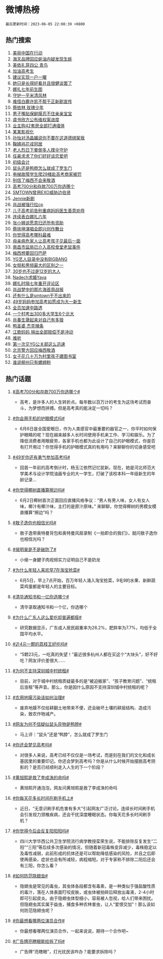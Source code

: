 # 微博热榜

`最后更新时间：2023-06-05 22:08:39 +0800`

## 热门搜索

1. [美丽中国在行动](https://m.weibo.cn/search?containerid=100103type%3D1%26t%3D10%26q%3D%23%E7%BE%8E%E4%B8%BD%E4%B8%AD%E5%9B%BD%E5%9C%A8%E8%A1%8C%E5%8A%A8%23&stream_entry_id=51&isnewpage=1&extparam=seat%3D1%26cate%3D10103%26pos%3D0%26stream_entry_id%3D51%26c_type%3D51%26dgr%3D0%26filter_type%3Drealtimehot%26display_time%3D1685974117%26pre_seqid%3D1685974117591032668124&luicode=10000011&lfid=106003type%253D25%2526t%253D3%2526disable_hot%253D1%2526filter_type%253Drealtimehot)
1. [海天品牌回应蚝油内疑发现生蚝](https://m.weibo.cn/search?containerid=100103type%3D1%26t%3D10%26q%3D%23%E6%B5%B7%E5%A4%A9%E5%93%81%E7%89%8C%E5%9B%9E%E5%BA%94%E8%9A%9D%E6%B2%B9%E5%86%85%E7%96%91%E5%8F%91%E7%8E%B0%E7%94%9F%E8%9A%9D%23&stream_entry_id=31&isnewpage=1&extparam=seat%3D1%26lcate%3D5001%26dgr%3D0%26c_type%3D31%26flag%3D2%26cate%3D5001%26stream_entry_id%3D31%26pos%3D0%26q%3D%2523%25E6%25B5%25B7%25E5%25A4%25A9%25E5%2593%2581%25E7%2589%258C%25E5%259B%259E%25E5%25BA%2594%25E8%259A%259D%25E6%25B2%25B9%25E5%2586%2585%25E7%2596%2591%25E5%258F%2591%25E7%258E%25B0%25E7%2594%259F%25E8%259A%259D%2523%26realpos%3D1%26band_rank%3D1%26filter_type%3Drealtimehot%26display_time%3D1685974117%26pre_seqid%3D1685974117591032668124&luicode=10000011&lfid=106003type%253D25%2526t%253D3%2526disable_hot%253D1%2526filter_type%253Drealtimehot)
1. [美依礼芽四公 青鸟](https://m.weibo.cn/search?containerid=100103type%3D1%26t%3D10%26q%3D%E7%BE%8E%E4%BE%9D%E7%A4%BC%E8%8A%BD%E5%9B%9B%E5%85%AC+%E9%9D%92%E9%B8%9F&stream_entry_id=31&isnewpage=1&extparam=seat%3D1%26lcate%3D5001%26dgr%3D0%26c_type%3D31%26flag%3D1%26cate%3D5001%26stream_entry_id%3D31%26pos%3D1%26q%3D%25E7%25BE%258E%25E4%25BE%259D%25E7%25A4%25BC%25E8%258A%25BD%25E5%259B%259B%25E5%2585%25AC%2520%25E9%259D%2592%25E9%25B8%259F%26realpos%3D2%26band_rank%3D2%26filter_type%3Drealtimehot%26display_time%3D1685974117%26pre_seqid%3D1685974117591032668124&luicode=10000011&lfid=106003type%253D25%2526t%253D3%2526disable_hot%253D1%2526filter_type%253Drealtimehot)
1. [加油高考生](https://m.weibo.cn/search?containerid=100103type%3D1%26t%3D10%26q%3D%23%E5%8A%A0%E6%B2%B9%E9%AB%98%E8%80%83%E7%94%9F%23&stream_entry_id=31&isnewpage=1&extparam=seat%3D1%26lcate%3D5001%26dgr%3D0%26c_type%3D31%26flag%3D1%26cate%3D5001%26stream_entry_id%3D31%26pos%3D2%26q%3D%2523%25E5%258A%25A0%25E6%25B2%25B9%25E9%25AB%2598%25E8%2580%2583%25E7%2594%259F%2523%26realpos%3D3%26band_rank%3D3%26filter_type%3Drealtimehot%26display_time%3D1685974117%26pre_seqid%3D1685974117591032668124&luicode=10000011&lfid=106003type%253D25%2526t%253D3%2526disable_hot%253D1%2526filter_type%253Drealtimehot)
1. [建议实现一户一曜](https://m.weibo.cn/search?containerid=100103type%3D1%26t%3D10%26q%3D%23%E5%BB%BA%E8%AE%AE%E5%AE%9E%E7%8E%B0%E4%B8%80%E6%88%B7%E4%B8%80%E6%9B%9C%23&stream_entry_id=31&isnewpage=1&extparam=seat%3D1%26lcate%3D5001%26dgr%3D0%26c_type%3D31%26flag%3D2%26cate%3D5001%26stream_entry_id%3D31%26pos%3D3%26q%3D%2523%25E5%25BB%25BA%25E8%25AE%25AE%25E5%25AE%259E%25E7%258E%25B0%25E4%25B8%2580%25E6%2588%25B7%25E4%25B8%2580%25E6%259B%259C%2523%26realpos%3D4%26band_rank%3D4%26filter_type%3Drealtimehot%26display_time%3D1685974117%26pre_seqid%3D1685974117591032668124&luicode=10000011&lfid=106003type%253D25%2526t%253D3%2526disable_hot%253D1%2526filter_type%253Drealtimehot)
1. [她只是长得好看并且很健谈罢了](https://m.weibo.cn/search?containerid=100103type%3D1%26t%3D10%26q%3D%E5%A5%B9%E5%8F%AA%E6%98%AF%E9%95%BF%E5%BE%97%E5%A5%BD%E7%9C%8B%E5%B9%B6%E4%B8%94%E5%BE%88%E5%81%A5%E8%B0%88%E7%BD%A2%E4%BA%86&stream_entry_id=31&isnewpage=1&extparam=seat%3D1%26lcate%3D5001%26dgr%3D0%26c_type%3D31%26flag%3D1%26cate%3D5001%26stream_entry_id%3D31%26pos%3D4%26q%3D%25E5%25A5%25B9%25E5%258F%25AA%25E6%2598%25AF%25E9%2595%25BF%25E5%25BE%2597%25E5%25A5%25BD%25E7%259C%258B%25E5%25B9%25B6%25E4%25B8%2594%25E5%25BE%2588%25E5%2581%25A5%25E8%25B0%2588%25E7%25BD%25A2%25E4%25BA%2586%26realpos%3D5%26band_rank%3D5%26filter_type%3Drealtimehot%26display_time%3D1685974117%26pre_seqid%3D1685974117591032668124&luicode=10000011&lfid=106003type%253D25%2526t%253D3%2526disable_hot%253D1%2526filter_type%253Drealtimehot)
1. [娜扎七年前生图](https://m.weibo.cn/search?containerid=100103type%3D1%26t%3D10%26q%3D%23%E5%A8%9C%E6%89%8E%E4%B8%83%E5%B9%B4%E5%89%8D%E7%94%9F%E5%9B%BE%23&stream_entry_id=31&isnewpage=1&extparam=seat%3D1%26lcate%3D5001%26dgr%3D0%26c_type%3D31%26flag%3D2%26cate%3D5001%26stream_entry_id%3D31%26pos%3D5%26q%3D%2523%25E5%25A8%259C%25E6%2589%258E%25E4%25B8%2583%25E5%25B9%25B4%25E5%2589%258D%25E7%2594%259F%25E5%259B%25BE%2523%26realpos%3D6%26band_rank%3D6%26filter_type%3Drealtimehot%26display_time%3D1685974117%26pre_seqid%3D1685974117591032668124&luicode=10000011&lfid=106003type%253D25%2526t%253D3%2526disable_hot%253D1%2526filter_type%253Drealtimehot)
1. [守护一平米清风林](https://m.weibo.cn/search?containerid=100103type%3D1%26t%3D10%26q%3D%23%E5%AE%88%E6%8A%A4%E4%B8%80%E5%B9%B3%E7%B1%B3%E6%B8%85%E9%A3%8E%E6%9E%97%23&stream_entry_id=31&isnewpage=1&extparam=seat%3D1%26lcate%3D5001%26c_type%3D31%26topic_ad%3D1%26dgr%3D0%26cate%3D5001%26is_ad_pos%3D1%26pos%3D6%26stream_entry_id%3D31%26q%3D%2523%25E5%25AE%2588%25E6%258A%25A4%25E4%25B8%2580%25E5%25B9%25B3%25E7%25B1%25B3%25E6%25B8%2585%25E9%25A3%258E%25E6%259E%2597%2523%26band_rank%3D7%26adid%3D191343%26filter_type%3Drealtimehot%26display_time%3D1685974117%26pre_seqid%3D1685974117591032668124&luicode=10000011&lfid=106003type%253D25%2526t%253D3%2526disable_hot%253D1%2526filter_type%253Drealtimehot)
1. [难怪白鹿许凯不帮于正新剧宣传](https://m.weibo.cn/search?containerid=100103type%3D1%26t%3D10%26q%3D%23%E9%9A%BE%E6%80%AA%E7%99%BD%E9%B9%BF%E8%AE%B8%E5%87%AF%E4%B8%8D%E5%B8%AE%E4%BA%8E%E6%AD%A3%E6%96%B0%E5%89%A7%E5%AE%A3%E4%BC%A0%23&stream_entry_id=31&isnewpage=1&extparam=seat%3D1%26lcate%3D5001%26dgr%3D0%26c_type%3D31%26flag%3D2%26cate%3D5001%26stream_entry_id%3D31%26pos%3D7%26q%3D%2523%25E9%259A%25BE%25E6%2580%25AA%25E7%2599%25BD%25E9%25B9%25BF%25E8%25AE%25B8%25E5%2587%25AF%25E4%25B8%258D%25E5%25B8%25AE%25E4%25BA%258E%25E6%25AD%25A3%25E6%2596%25B0%25E5%2589%25A7%25E5%25AE%25A3%25E4%25BC%25A0%2523%26realpos%3D7%26band_rank%3D7%26filter_type%3Drealtimehot%26display_time%3D1685974117%26pre_seqid%3D1685974117591032668124&luicode=10000011&lfid=106003type%253D25%2526t%253D3%2526disable_hot%253D1%2526filter_type%253Drealtimehot)
1. [蔡依林 玫瑰少年](https://m.weibo.cn/search?containerid=100103type%3D1%26t%3D10%26q%3D%E8%94%A1%E4%BE%9D%E6%9E%97+%E7%8E%AB%E7%91%B0%E5%B0%91%E5%B9%B4&stream_entry_id=31&isnewpage=1&extparam=seat%3D1%26lcate%3D5001%26dgr%3D0%26c_type%3D31%26flag%3D1%26cate%3D5001%26stream_entry_id%3D31%26pos%3D8%26q%3D%25E8%2594%25A1%25E4%25BE%259D%25E6%259E%2597%2520%25E7%258E%25AB%25E7%2591%25B0%25E5%25B0%2591%25E5%25B9%25B4%26realpos%3D8%26band_rank%3D8%26filter_type%3Drealtimehot%26display_time%3D1685974117%26pre_seqid%3D1685974117591032668124&luicode=10000011&lfid=106003type%253D25%2526t%253D3%2526disable_hot%253D1%2526filter_type%253Drealtimehot)
1. [男子嘴贴保鲜膜忍不住亲亲宝宝](https://m.weibo.cn/search?containerid=100103type%3D1%26t%3D10%26q%3D%23%E7%94%B7%E5%AD%90%E5%98%B4%E8%B4%B4%E4%BF%9D%E9%B2%9C%E8%86%9C%E5%BF%8D%E4%B8%8D%E4%BD%8F%E4%BA%B2%E4%BA%B2%E5%AE%9D%E5%AE%9D%23&stream_entry_id=31&isnewpage=1&extparam=seat%3D1%26lcate%3D5001%26dgr%3D0%26c_type%3D31%26flag%3D0%26cate%3D5001%26stream_entry_id%3D31%26pos%3D9%26q%3D%2523%25E7%2594%25B7%25E5%25AD%2590%25E5%2598%25B4%25E8%25B4%25B4%25E4%25BF%259D%25E9%25B2%259C%25E8%2586%259C%25E5%25BF%258D%25E4%25B8%258D%25E4%25BD%258F%25E4%25BA%25B2%25E4%25BA%25B2%25E5%25AE%259D%25E5%25AE%259D%2523%26realpos%3D9%26band_rank%3D9%26filter_type%3Drealtimehot%26display_time%3D1685974117%26pre_seqid%3D1685974117591032668124&luicode=10000011&lfid=106003type%253D25%2526t%253D3%2526disable_hot%253D1%2526filter_type%253Drealtimehot)
1. [虞书欣方公布维权案进度](https://m.weibo.cn/search?containerid=100103type%3D1%26t%3D10%26q%3D%23%E8%99%9E%E4%B9%A6%E6%AC%A3%E6%96%B9%E5%85%AC%E5%B8%83%E7%BB%B4%E6%9D%83%E6%A1%88%E8%BF%9B%E5%BA%A6%23&stream_entry_id=31&isnewpage=1&extparam=seat%3D1%26lcate%3D5001%26dgr%3D0%26c_type%3D31%26flag%3D1%26cate%3D5001%26stream_entry_id%3D31%26pos%3D10%26q%3D%2523%25E8%2599%259E%25E4%25B9%25A6%25E6%25AC%25A3%25E6%2596%25B9%25E5%2585%25AC%25E5%25B8%2583%25E7%25BB%25B4%25E6%259D%2583%25E6%25A1%2588%25E8%25BF%259B%25E5%25BA%25A6%2523%26realpos%3D10%26band_rank%3D10%26filter_type%3Drealtimehot%26display_time%3D1685974117%26pre_seqid%3D1685974117591032668124&luicode=10000011&lfid=106003type%253D25%2526t%253D3%2526disable_hot%253D1%2526filter_type%253Drealtimehot)
1. [业主购42套房全部打通墙体](https://m.weibo.cn/search?containerid=100103type%3D1%26t%3D10%26q%3D%23%E4%B8%9A%E4%B8%BB%E8%B4%AD42%E5%A5%97%E6%88%BF%E5%85%A8%E9%83%A8%E6%89%93%E9%80%9A%E5%A2%99%E4%BD%93%23&stream_entry_id=31&isnewpage=1&extparam=seat%3D1%26lcate%3D5001%26dgr%3D0%26c_type%3D31%26flag%3D1%26cate%3D5001%26stream_entry_id%3D31%26pos%3D11%26q%3D%2523%25E4%25B8%259A%25E4%25B8%25BB%25E8%25B4%25AD42%25E5%25A5%2597%25E6%2588%25BF%25E5%2585%25A8%25E9%2583%25A8%25E6%2589%2593%25E9%2580%259A%25E5%25A2%2599%25E4%25BD%2593%2523%26realpos%3D11%26band_rank%3D11%26filter_type%3Drealtimehot%26display_time%3D1685974117%26pre_seqid%3D1685974117591032668124&luicode=10000011&lfid=106003type%253D25%2526t%253D3%2526disable_hot%253D1%2526filter_type%253Drealtimehot)
1. [某某影视化](https://m.weibo.cn/search?containerid=100103type%3D1%26t%3D10%26q%3D%E6%9F%90%E6%9F%90%E5%BD%B1%E8%A7%86%E5%8C%96&stream_entry_id=31&isnewpage=1&extparam=seat%3D1%26lcate%3D5001%26dgr%3D0%26c_type%3D31%26flag%3D2%26cate%3D5001%26stream_entry_id%3D31%26pos%3D12%26q%3D%25E6%259F%2590%25E6%259F%2590%25E5%25BD%25B1%25E8%25A7%2586%25E5%258C%2596%26realpos%3D12%26band_rank%3D12%26filter_type%3Drealtimehot%26display_time%3D1685974117%26pre_seqid%3D1685974117591032668124&luicode=10000011&lfid=106003type%253D25%2526t%253D3%2526disable_hot%253D1%2526filter_type%253Drealtimehot)
1. [孙怡对汤晶媚说你不要在这道德绑架我](https://m.weibo.cn/search?containerid=100103type%3D1%26t%3D10%26q%3D%23%E5%AD%99%E6%80%A1%E5%AF%B9%E6%B1%A4%E6%99%B6%E5%AA%9A%E8%AF%B4%E4%BD%A0%E4%B8%8D%E8%A6%81%E5%9C%A8%E8%BF%99%E9%81%93%E5%BE%B7%E7%BB%91%E6%9E%B6%E6%88%91%23&stream_entry_id=31&isnewpage=1&extparam=seat%3D1%26lcate%3D5001%26dgr%3D0%26c_type%3D31%26flag%3D2%26cate%3D5001%26stream_entry_id%3D31%26pos%3D13%26q%3D%2523%25E5%25AD%2599%25E6%2580%25A1%25E5%25AF%25B9%25E6%25B1%25A4%25E6%2599%25B6%25E5%25AA%259A%25E8%25AF%25B4%25E4%25BD%25A0%25E4%25B8%258D%25E8%25A6%2581%25E5%259C%25A8%25E8%25BF%2599%25E9%2581%2593%25E5%25BE%25B7%25E7%25BB%2591%25E6%259E%25B6%25E6%2588%2591%2523%26realpos%3D13%26band_rank%3D13%26filter_type%3Drealtimehot%26display_time%3D1685974117%26pre_seqid%3D1685974117591032668124&luicode=10000011&lfid=106003type%253D25%2526t%253D3%2526disable_hot%253D1%2526filter_type%253Drealtimehot)
1. [鞠婧祎花戎同居](https://m.weibo.cn/search?containerid=100103type%3D1%26t%3D10%26q%3D%23%E9%9E%A0%E5%A9%A7%E7%A5%8E%E8%8A%B1%E6%88%8E%E5%90%8C%E5%B1%85%23&stream_entry_id=31&isnewpage=1&extparam=seat%3D1%26lcate%3D5001%26dgr%3D0%26c_type%3D31%26flag%3D1%26cate%3D5001%26stream_entry_id%3D31%26pos%3D14%26q%3D%2523%25E9%259E%25A0%25E5%25A9%25A7%25E7%25A5%258E%25E8%258A%25B1%25E6%2588%258E%25E5%2590%258C%25E5%25B1%2585%2523%26realpos%3D14%26band_rank%3D14%26filter_type%3Drealtimehot%26display_time%3D1685974117%26pre_seqid%3D1685974117591032668124&luicode=10000011&lfid=106003type%253D25%2526t%253D3%2526disable_hot%253D1%2526filter_type%253Drealtimehot)
1. [老人烈日下晕倒多人撑伞守护](https://m.weibo.cn/search?containerid=100103type%3D1%26t%3D10%26q%3D%23%E8%80%81%E4%BA%BA%E7%83%88%E6%97%A5%E4%B8%8B%E6%99%95%E5%80%92%E5%A4%9A%E4%BA%BA%E6%92%91%E4%BC%9E%E5%AE%88%E6%8A%A4%23&stream_entry_id=31&isnewpage=1&extparam=seat%3D1%26lcate%3D5001%26dgr%3D0%26c_type%3D31%26flag%3D0%26cate%3D5001%26stream_entry_id%3D31%26pos%3D15%26adid%3D191590%26q%3D%2523%25E8%2580%2581%25E4%25BA%25BA%25E7%2583%2588%25E6%2597%25A5%25E4%25B8%258B%25E6%2599%2595%25E5%2580%2592%25E5%25A4%259A%25E4%25BA%25BA%25E6%2592%2591%25E4%25BC%259E%25E5%25AE%2588%25E6%258A%25A4%2523%26realpos%3D15%26band_rank%3D15%26filter_type%3Drealtimehot%26display_time%3D1685974117%26pre_seqid%3D1685974117591032668124&luicode=10000011&lfid=106003type%253D25%2526t%253D3%2526disable_hot%253D1%2526filter_type%253Drealtimehot)
1. [任豪求求了你们好好谈恋爱吧](https://m.weibo.cn/search?containerid=100103type%3D1%26t%3D10%26q%3D%23%E4%BB%BB%E8%B1%AA%E6%B1%82%E6%B1%82%E4%BA%86%E4%BD%A0%E4%BB%AC%E5%A5%BD%E5%A5%BD%E8%B0%88%E6%81%8B%E7%88%B1%E5%90%A7%23&stream_entry_id=31&isnewpage=1&extparam=seat%3D1%26lcate%3D5001%26dgr%3D0%26c_type%3D31%26flag%3D1%26cate%3D5001%26stream_entry_id%3D31%26pos%3D16%26q%3D%2523%25E4%25BB%25BB%25E8%25B1%25AA%25E6%25B1%2582%25E6%25B1%2582%25E4%25BA%2586%25E4%25BD%25A0%25E4%25BB%25AC%25E5%25A5%25BD%25E5%25A5%25BD%25E8%25B0%2588%25E6%2581%258B%25E7%2588%25B1%25E5%2590%25A7%2523%26realpos%3D16%26band_rank%3D16%26filter_type%3Drealtimehot%26display_time%3D1685974117%26pre_seqid%3D1685974117591032668124&luicode=10000011&lfid=106003type%253D25%2526t%253D3%2526disable_hot%253D1%2526filter_type%253Drealtimehot)
1. [初级会计](https://m.weibo.cn/search?containerid=100103type%3D1%26t%3D10%26q%3D%E5%88%9D%E7%BA%A7%E4%BC%9A%E8%AE%A1&stream_entry_id=31&isnewpage=1&extparam=seat%3D1%26lcate%3D5001%26dgr%3D0%26c_type%3D31%26flag%3D0%26cate%3D5001%26stream_entry_id%3D31%26pos%3D17%26q%3D%25E5%2588%259D%25E7%25BA%25A7%25E4%25BC%259A%25E8%25AE%25A1%26realpos%3D17%26band_rank%3D17%26filter_type%3Drealtimehot%26display_time%3D1685974117%26pre_seqid%3D1685974117591032668124&luicode=10000011&lfid=106003type%253D25%2526t%253D3%2526disable_hot%253D1%2526filter_type%253Drealtimehot)
1. [鼠头还是鸭脖怎么就成了罗生门](https://m.weibo.cn/search?containerid=100103type%3D1%26t%3D10%26q%3D%23%E9%BC%A0%E5%A4%B4%E8%BF%98%E6%98%AF%E9%B8%AD%E8%84%96%E6%80%8E%E4%B9%88%E5%B0%B1%E6%88%90%E4%BA%86%E7%BD%97%E7%94%9F%E9%97%A8%23&stream_entry_id=31&isnewpage=1&extparam=seat%3D1%26lcate%3D5001%26dgr%3D0%26c_type%3D31%26flag%3D1%26cate%3D5001%26stream_entry_id%3D31%26pos%3D18%26q%3D%2523%25E9%25BC%25A0%25E5%25A4%25B4%25E8%25BF%2598%25E6%2598%25AF%25E9%25B8%25AD%25E8%2584%2596%25E6%2580%258E%25E4%25B9%2588%25E5%25B0%25B1%25E6%2588%2590%25E4%25BA%2586%25E7%25BD%2597%25E7%2594%259F%25E9%2597%25A8%2523%26realpos%3D18%26band_rank%3D18%26filter_type%3Drealtimehot%26display_time%3D1685974117%26pre_seqid%3D1685974117591032668124&luicode=10000011&lfid=106003type%253D25%2526t%253D3%2526disable_hot%253D1%2526filter_type%253Drealtimehot)
1. [电梯故障学生爬29楼赴高考商家被罚](https://m.weibo.cn/search?containerid=100103type%3D1%26t%3D10%26q%3D%23%E7%94%B5%E6%A2%AF%E6%95%85%E9%9A%9C%E5%AD%A6%E7%94%9F%E7%88%AC29%E6%A5%BC%E8%B5%B4%E9%AB%98%E8%80%83%E5%95%86%E5%AE%B6%E8%A2%AB%E7%BD%9A%23&stream_entry_id=31&isnewpage=1&extparam=seat%3D1%26lcate%3D5001%26dgr%3D0%26c_type%3D31%26flag%3D1%26cate%3D5001%26stream_entry_id%3D31%26pos%3D19%26q%3D%2523%25E7%2594%25B5%25E6%25A2%25AF%25E6%2595%2585%25E9%259A%259C%25E5%25AD%25A6%25E7%2594%259F%25E7%2588%25AC29%25E6%25A5%25BC%25E8%25B5%25B4%25E9%25AB%2598%25E8%2580%2583%25E5%2595%2586%25E5%25AE%25B6%25E8%25A2%25AB%25E7%25BD%259A%2523%26realpos%3D19%26band_rank%3D19%26filter_type%3Drealtimehot%26display_time%3D1685974117%26pre_seqid%3D1685974117591032668124&luicode=10000011&lfid=106003type%253D25%2526t%253D3%2526disable_hot%253D1%2526filter_type%253Drealtimehot)
1. [别信了梅西不会来敬酒](https://m.weibo.cn/search?containerid=100103type%3D1%26t%3D10%26q%3D%23%E5%88%AB%E4%BF%A1%E4%BA%86%E6%A2%85%E8%A5%BF%E4%B8%8D%E4%BC%9A%E6%9D%A5%E6%95%AC%E9%85%92%23&stream_entry_id=31&isnewpage=1&extparam=seat%3D1%26lcate%3D5001%26dgr%3D0%26c_type%3D31%26flag%3D0%26cate%3D5001%26stream_entry_id%3D31%26pos%3D20%26q%3D%2523%25E5%2588%25AB%25E4%25BF%25A1%25E4%25BA%2586%25E6%25A2%2585%25E8%25A5%25BF%25E4%25B8%258D%25E4%25BC%259A%25E6%259D%25A5%25E6%2595%25AC%25E9%2585%2592%2523%26realpos%3D20%26band_rank%3D20%26filter_type%3Drealtimehot%26display_time%3D1685974117%26pre_seqid%3D1685974117591032668124&luicode=10000011&lfid=106003type%253D25%2526t%253D3%2526disable_hot%253D1%2526filter_type%253Drealtimehot)
1. [高考700分和存款700万你选哪个](https://m.weibo.cn/search?containerid=100103type%3D1%26t%3D10%26q%3D%23%E9%AB%98%E8%80%83700%E5%88%86%E5%92%8C%E5%AD%98%E6%AC%BE700%E4%B8%87%E4%BD%A0%E9%80%89%E5%93%AA%E4%B8%AA%23&stream_entry_id=31&isnewpage=1&extparam=seat%3D1%26lcate%3D5001%26dgr%3D0%26c_type%3D31%26flag%3D1%26cate%3D5001%26stream_entry_id%3D31%26pos%3D21%26q%3D%2523%25E9%25AB%2598%25E8%2580%2583700%25E5%2588%2586%25E5%2592%258C%25E5%25AD%2598%25E6%25AC%25BE700%25E4%25B8%2587%25E4%25BD%25A0%25E9%2580%2589%25E5%2593%25AA%25E4%25B8%25AA%2523%26realpos%3D21%26band_rank%3D21%26filter_type%3Drealtimehot%26display_time%3D1685974117%26pre_seqid%3D1685974117591032668124&luicode=10000011&lfid=106003type%253D25%2526t%253D3%2526disable_hot%253D1%2526filter_type%253Drealtimehot)
1. [SMTOWN曾用EXO威胁边伯贤](https://m.weibo.cn/search?containerid=100103type%3D1%26t%3D10%26q%3D%23SMTOWN%E6%9B%BE%E7%94%A8EXO%E5%A8%81%E8%83%81%E8%BE%B9%E4%BC%AF%E8%B4%A4%23&stream_entry_id=31&isnewpage=1&extparam=seat%3D1%26lcate%3D5001%26dgr%3D0%26c_type%3D31%26flag%3D0%26cate%3D5001%26stream_entry_id%3D31%26pos%3D22%26q%3D%2523SMTOWN%25E6%259B%25BE%25E7%2594%25A8EXO%25E5%25A8%2581%25E8%2583%2581%25E8%25BE%25B9%25E4%25BC%25AF%25E8%25B4%25A4%2523%26realpos%3D22%26band_rank%3D22%26filter_type%3Drealtimehot%26display_time%3D1685974117%26pre_seqid%3D1685974117591032668124&luicode=10000011&lfid=106003type%253D25%2526t%253D3%2526disable_hot%253D1%2526filter_type%253Drealtimehot)
1. [Jennie新剧](https://m.weibo.cn/search?containerid=100103type%3D1%26t%3D10%26q%3DJennie%E6%96%B0%E5%89%A7&stream_entry_id=31&isnewpage=1&extparam=seat%3D1%26lcate%3D5001%26dgr%3D0%26c_type%3D31%26flag%3D1%26cate%3D5001%26stream_entry_id%3D31%26pos%3D23%26q%3DJennie%25E6%2596%25B0%25E5%2589%25A7%26realpos%3D23%26band_rank%3D23%26filter_type%3Drealtimehot%26display_time%3D1685974117%26pre_seqid%3D1685974117591032668124&luicode=10000011&lfid=106003type%253D25%2526t%253D3%2526disable_hot%253D1%2526filter_type%253Drealtimehot)
1. [肖战被强行拉cp](https://m.weibo.cn/search?containerid=100103type%3D1%26t%3D10%26q%3D%23%E8%82%96%E6%88%98%E8%A2%AB%E5%BC%BA%E8%A1%8C%E6%8B%89cp%23&stream_entry_id=31&isnewpage=1&extparam=seat%3D1%26lcate%3D5001%26dgr%3D0%26c_type%3D31%26flag%3D2%26cate%3D5001%26stream_entry_id%3D31%26pos%3D24%26q%3D%2523%25E8%2582%2596%25E6%2588%2598%25E8%25A2%25AB%25E5%25BC%25BA%25E8%25A1%258C%25E6%258B%2589cp%2523%26realpos%3D24%26band_rank%3D24%26filter_type%3Drealtimehot%26display_time%3D1685974117%26pre_seqid%3D1685974117591032668124&luicode=10000011&lfid=106003type%253D25%2526t%253D3%2526disable_hot%253D1%2526filter_type%253Drealtimehot)
1. [儿子高考前告别重病妈妈医生善意劝导](https://m.weibo.cn/search?containerid=100103type%3D1%26t%3D10%26q%3D%23%E5%84%BF%E5%AD%90%E9%AB%98%E8%80%83%E5%89%8D%E5%91%8A%E5%88%AB%E9%87%8D%E7%97%85%E5%A6%88%E5%A6%88%E5%8C%BB%E7%94%9F%E5%96%84%E6%84%8F%E5%8A%9D%E5%AF%BC%23&stream_entry_id=31&isnewpage=1&extparam=seat%3D1%26lcate%3D5001%26dgr%3D0%26c_type%3D31%26flag%3D0%26cate%3D5001%26stream_entry_id%3D31%26pos%3D25%26q%3D%2523%25E5%2584%25BF%25E5%25AD%2590%25E9%25AB%2598%25E8%2580%2583%25E5%2589%258D%25E5%2591%258A%25E5%2588%25AB%25E9%2587%258D%25E7%2597%2585%25E5%25A6%2588%25E5%25A6%2588%25E5%258C%25BB%25E7%2594%259F%25E5%2596%2584%25E6%2584%258F%25E5%258A%259D%25E5%25AF%25BC%2523%26realpos%3D25%26band_rank%3D25%26filter_type%3Drealtimehot%26display_time%3D1685974117%26pre_seqid%3D1685974117591032668124&luicode=10000011&lfid=106003type%253D25%2526t%253D3%2526disable_hot%253D1%2526filter_type%253Drealtimehot)
1. [连续表白娜扎六年](https://m.weibo.cn/search?containerid=100103type%3D1%26t%3D10%26q%3D%23%E8%BF%9E%E7%BB%AD%E8%A1%A8%E7%99%BD%E5%A8%9C%E6%89%8E%E5%85%AD%E5%B9%B4%23&stream_entry_id=31&isnewpage=1&extparam=seat%3D1%26lcate%3D5001%26dgr%3D0%26c_type%3D31%26flag%3D1%26cate%3D5001%26stream_entry_id%3D31%26pos%3D26%26q%3D%2523%25E8%25BF%259E%25E7%25BB%25AD%25E8%25A1%25A8%25E7%2599%25BD%25E5%25A8%259C%25E6%2589%258E%25E5%2585%25AD%25E5%25B9%25B4%2523%26realpos%3D26%26band_rank%3D26%26filter_type%3Drealtimehot%26display_time%3D1685974117%26pre_seqid%3D1685974117591032668124&luicode=10000011&lfid=106003type%253D25%2526t%253D3%2526disable_hot%253D1%2526filter_type%253Drealtimehot)
1. [张小狮说愿意归还所有资助](https://m.weibo.cn/search?containerid=100103type%3D1%26t%3D10%26q%3D%23%E5%BC%A0%E5%B0%8F%E7%8B%AE%E8%AF%B4%E6%84%BF%E6%84%8F%E5%BD%92%E8%BF%98%E6%89%80%E6%9C%89%E8%B5%84%E5%8A%A9%23&stream_entry_id=31&isnewpage=1&extparam=seat%3D1%26lcate%3D5001%26dgr%3D0%26c_type%3D31%26flag%3D0%26cate%3D5001%26stream_entry_id%3D31%26pos%3D27%26q%3D%2523%25E5%25BC%25A0%25E5%25B0%258F%25E7%258B%25AE%25E8%25AF%25B4%25E6%2584%25BF%25E6%2584%258F%25E5%25BD%2592%25E8%25BF%2598%25E6%2589%2580%25E6%259C%2589%25E8%25B5%2584%25E5%258A%25A9%2523%26realpos%3D27%26band_rank%3D27%26filter_type%3Drealtimehot%26display_time%3D1685974117%26pre_seqid%3D1685974117591032668124&luicode=10000011&lfid=106003type%253D25%2526t%253D3%2526disable_hot%253D1%2526filter_type%253Drealtimehot)
1. [蔡徐坤演唱会即兴创作舞台](https://m.weibo.cn/search?containerid=100103type%3D1%26t%3D10%26q%3D%23%E8%94%A1%E5%BE%90%E5%9D%A4%E6%BC%94%E5%94%B1%E4%BC%9A%E5%8D%B3%E5%85%B4%E5%88%9B%E4%BD%9C%E8%88%9E%E5%8F%B0%23&stream_entry_id=31&isnewpage=1&extparam=seat%3D1%26lcate%3D5001%26dgr%3D0%26c_type%3D31%26flag%3D1%26cate%3D5001%26stream_entry_id%3D31%26pos%3D28%26q%3D%2523%25E8%2594%25A1%25E5%25BE%2590%25E5%259D%25A4%25E6%25BC%2594%25E5%2594%25B1%25E4%25BC%259A%25E5%258D%25B3%25E5%2585%25B4%25E5%2588%259B%25E4%25BD%259C%25E8%2588%259E%25E5%258F%25B0%2523%26realpos%3D28%26band_rank%3D28%26filter_type%3Drealtimehot%26display_time%3D1685974117%26pre_seqid%3D1685974117591032668124&luicode=10000011&lfid=106003type%253D25%2526t%253D3%2526disable_hot%253D1%2526filter_type%253Drealtimehot)
1. [你觉得高考哪科最难](https://m.weibo.cn/search?containerid=100103type%3D1%26t%3D10%26q%3D%23%E4%BD%A0%E8%A7%89%E5%BE%97%E9%AB%98%E8%80%83%E5%93%AA%E7%A7%91%E6%9C%80%E9%9A%BE%23&stream_entry_id=31&isnewpage=1&extparam=seat%3D1%26lcate%3D5001%26dgr%3D0%26c_type%3D31%26flag%3D0%26cate%3D5001%26stream_entry_id%3D31%26pos%3D29%26q%3D%2523%25E4%25BD%25A0%25E8%25A7%2589%25E5%25BE%2597%25E9%25AB%2598%25E8%2580%2583%25E5%2593%25AA%25E7%25A7%2591%25E6%259C%2580%25E9%259A%25BE%2523%26realpos%3D29%26band_rank%3D29%26filter_type%3Drealtimehot%26display_time%3D1685974117%26pre_seqid%3D1685974117591032668124&luicode=10000011&lfid=106003type%253D25%2526t%253D3%2526disable_hot%253D1%2526filter_type%253Drealtimehot)
1. [母亲病危家人让高考孩子见最后一面](https://m.weibo.cn/search?containerid=100103type%3D1%26t%3D10%26q%3D%23%E6%AF%8D%E4%BA%B2%E7%97%85%E5%8D%B1%E5%AE%B6%E4%BA%BA%E8%AE%A9%E9%AB%98%E8%80%83%E5%AD%A9%E5%AD%90%E8%A7%81%E6%9C%80%E5%90%8E%E4%B8%80%E9%9D%A2%23&stream_entry_id=31&isnewpage=1&extparam=seat%3D1%26lcate%3D5001%26dgr%3D0%26c_type%3D31%26flag%3D1%26cate%3D5001%26stream_entry_id%3D31%26pos%3D30%26q%3D%2523%25E6%25AF%258D%25E4%25BA%25B2%25E7%2597%2585%25E5%258D%25B1%25E5%25AE%25B6%25E4%25BA%25BA%25E8%25AE%25A9%25E9%25AB%2598%25E8%2580%2583%25E5%25AD%25A9%25E5%25AD%2590%25E8%25A7%2581%25E6%259C%2580%25E5%2590%258E%25E4%25B8%2580%25E9%259D%25A2%2523%26realpos%3D30%26band_rank%3D30%26filter_type%3Drealtimehot%26display_time%3D1685974117%26pre_seqid%3D1685974117591032668124&luicode=10000011&lfid=106003type%253D25%2526t%253D3%2526disable_hot%253D1%2526filter_type%253Drealtimehot)
1. [南昌市监局已介入高校食堂老鼠事件](https://m.weibo.cn/search?containerid=100103type%3D1%26t%3D10%26q%3D%23%E5%8D%97%E6%98%8C%E5%B8%82%E7%9B%91%E5%B1%80%E5%B7%B2%E4%BB%8B%E5%85%A5%E9%AB%98%E6%A0%A1%E9%A3%9F%E5%A0%82%E8%80%81%E9%BC%A0%E4%BA%8B%E4%BB%B6%23&stream_entry_id=31&isnewpage=1&extparam=seat%3D1%26lcate%3D5001%26dgr%3D0%26c_type%3D31%26flag%3D0%26cate%3D5001%26stream_entry_id%3D31%26pos%3D31%26q%3D%2523%25E5%258D%2597%25E6%2598%258C%25E5%25B8%2582%25E7%259B%2591%25E5%25B1%2580%25E5%25B7%25B2%25E4%25BB%258B%25E5%2585%25A5%25E9%25AB%2598%25E6%25A0%25A1%25E9%25A3%259F%25E5%25A0%2582%25E8%2580%2581%25E9%25BC%25A0%25E4%25BA%258B%25E4%25BB%25B6%2523%26realpos%3D31%26band_rank%3D31%26filter_type%3Drealtimehot%26display_time%3D1685974117%26pre_seqid%3D1685974117591032668124&luicode=10000011&lfid=106003type%253D25%2526t%253D3%2526disable_hot%253D1%2526filter_type%253Drealtimehot)
1. [梅西想要回归巴萨](https://m.weibo.cn/search?containerid=100103type%3D1%26t%3D10%26q%3D%23%E6%A2%85%E8%A5%BF%E6%83%B3%E8%A6%81%E5%9B%9E%E5%BD%92%E5%B7%B4%E8%90%A8%23&stream_entry_id=31&isnewpage=1&extparam=seat%3D1%26lcate%3D5001%26dgr%3D0%26c_type%3D31%26flag%3D1%26cate%3D5001%26stream_entry_id%3D31%26pos%3D32%26q%3D%2523%25E6%25A2%2585%25E8%25A5%25BF%25E6%2583%25B3%25E8%25A6%2581%25E5%259B%259E%25E5%25BD%2592%25E5%25B7%25B4%25E8%2590%25A8%2523%26realpos%3D32%26band_rank%3D32%26filter_type%3Drealtimehot%26display_time%3D1685974117%26pre_seqid%3D1685974117591032668124&luicode=10000011&lfid=106003type%253D25%2526t%253D3%2526disable_hot%253D1%2526filter_type%253Drealtimehot)
1. [YG艺人目录中没有BIGBANG](https://m.weibo.cn/search?containerid=100103type%3D1%26t%3D10%26q%3D%23YG%E8%89%BA%E4%BA%BA%E7%9B%AE%E5%BD%95%E4%B8%AD%E6%B2%A1%E6%9C%89BIGBANG%23&stream_entry_id=31&isnewpage=1&extparam=seat%3D1%26lcate%3D5001%26dgr%3D0%26c_type%3D31%26flag%3D1%26cate%3D5001%26stream_entry_id%3D31%26pos%3D33%26q%3D%2523YG%25E8%2589%25BA%25E4%25BA%25BA%25E7%259B%25AE%25E5%25BD%2595%25E4%25B8%25AD%25E6%25B2%25A1%25E6%259C%2589BIGBANG%2523%26realpos%3D33%26band_rank%3D33%26filter_type%3Drealtimehot%26display_time%3D1685974117%26pre_seqid%3D1685974117591032668124&luicode=10000011&lfid=106003type%253D25%2526t%253D3%2526disable_hot%253D1%2526filter_type%253Drealtimehot)
1. [女频和男频最大的区别之一](https://m.weibo.cn/search?containerid=100103type%3D1%26t%3D10%26q%3D%E5%A5%B3%E9%A2%91%E5%92%8C%E7%94%B7%E9%A2%91%E6%9C%80%E5%A4%A7%E7%9A%84%E5%8C%BA%E5%88%AB%E4%B9%8B%E4%B8%80&stream_entry_id=31&isnewpage=1&extparam=seat%3D1%26lcate%3D5001%26dgr%3D0%26c_type%3D31%26flag%3D0%26cate%3D5001%26stream_entry_id%3D31%26pos%3D34%26q%3D%25E5%25A5%25B3%25E9%25A2%2591%25E5%2592%258C%25E7%2594%25B7%25E9%25A2%2591%25E6%259C%2580%25E5%25A4%25A7%25E7%259A%2584%25E5%258C%25BA%25E5%2588%25AB%25E4%25B9%258B%25E4%25B8%2580%26realpos%3D34%26band_rank%3D34%26filter_type%3Drealtimehot%26display_time%3D1685974117%26pre_seqid%3D1685974117591032668124&luicode=10000011&lfid=106003type%253D25%2526t%253D3%2526disable_hot%253D1%2526filter_type%253Drealtimehot)
1. [30岁也不过是12岁的大人](https://m.weibo.cn/search?containerid=100103type%3D1%26t%3D10%26q%3D30%E5%B2%81%E4%B9%9F%E4%B8%8D%E8%BF%87%E6%98%AF12%E5%B2%81%E7%9A%84%E5%A4%A7%E4%BA%BA&stream_entry_id=31&isnewpage=1&extparam=seat%3D1%26lcate%3D5001%26dgr%3D0%26c_type%3D31%26flag%3D0%26cate%3D5001%26stream_entry_id%3D31%26pos%3D35%26q%3D30%25E5%25B2%2581%25E4%25B9%259F%25E4%25B8%258D%25E8%25BF%2587%25E6%2598%25AF12%25E5%25B2%2581%25E7%259A%2584%25E5%25A4%25A7%25E4%25BA%25BA%26realpos%3D35%26band_rank%3D35%26filter_type%3Drealtimehot%26display_time%3D1685974117%26pre_seqid%3D1685974117591032668124&luicode=10000011&lfid=106003type%253D25%2526t%253D3%2526disable_hot%253D1%2526filter_type%253Drealtimehot)
1. [Nadech求婚Yaya](https://m.weibo.cn/search?containerid=100103type%3D1%26t%3D10%26q%3D%23Nadech%E6%B1%82%E5%A9%9AYaya%23&stream_entry_id=31&isnewpage=1&extparam=seat%3D1%26lcate%3D5001%26dgr%3D0%26c_type%3D31%26flag%3D0%26cate%3D5001%26stream_entry_id%3D31%26pos%3D36%26q%3D%2523Nadech%25E6%25B1%2582%25E5%25A9%259AYaya%2523%26realpos%3D36%26band_rank%3D36%26filter_type%3Drealtimehot%26display_time%3D1685974117%26pre_seqid%3D1685974117591032668124&luicode=10000011&lfid=106003type%253D25%2526t%253D3%2526disable_hot%253D1%2526filter_type%253Drealtimehot)
1. [娜扎时隔七年重开评论区](https://m.weibo.cn/search?containerid=100103type%3D1%26t%3D10%26q%3D%23%E5%A8%9C%E6%89%8E%E6%97%B6%E9%9A%94%E4%B8%83%E5%B9%B4%E9%87%8D%E5%BC%80%E8%AF%84%E8%AE%BA%E5%8C%BA%23&stream_entry_id=31&isnewpage=1&extparam=seat%3D1%26lcate%3D5001%26dgr%3D0%26c_type%3D31%26flag%3D0%26cate%3D5001%26stream_entry_id%3D31%26pos%3D37%26q%3D%2523%25E5%25A8%259C%25E6%2589%258E%25E6%2597%25B6%25E9%259A%2594%25E4%25B8%2583%25E5%25B9%25B4%25E9%2587%258D%25E5%25BC%2580%25E8%25AF%2584%25E8%25AE%25BA%25E5%258C%25BA%2523%26realpos%3D37%26band_rank%3D37%26filter_type%3Drealtimehot%26display_time%3D1685974117%26pre_seqid%3D1685974117591032668124&luicode=10000011&lfid=106003type%253D25%2526t%253D3%2526disable_hot%253D1%2526filter_type%253Drealtimehot)
1. [肖战梦中的那片海首周战报](https://m.weibo.cn/search?containerid=100103type%3D1%26t%3D10%26q%3D%23%E8%82%96%E6%88%98%E6%A2%A6%E4%B8%AD%E7%9A%84%E9%82%A3%E7%89%87%E6%B5%B7%E9%A6%96%E5%91%A8%E6%88%98%E6%8A%A5%23&stream_entry_id=31&isnewpage=1&extparam=seat%3D1%26lcate%3D5001%26dgr%3D0%26c_type%3D31%26flag%3D0%26cate%3D5001%26stream_entry_id%3D31%26pos%3D38%26q%3D%2523%25E8%2582%2596%25E6%2588%2598%25E6%25A2%25A6%25E4%25B8%25AD%25E7%259A%2584%25E9%2582%25A3%25E7%2589%2587%25E6%25B5%25B7%25E9%25A6%2596%25E5%2591%25A8%25E6%2588%2598%25E6%258A%25A5%2523%26realpos%3D38%26band_rank%3D38%26filter_type%3Drealtimehot%26display_time%3D1685974117%26pre_seqid%3D1685974117591032668124&luicode=10000011&lfid=106003type%253D25%2526t%253D3%2526disable_hot%253D1%2526filter_type%253Drealtimehot)
1. [还有什么是smtown干不出来的](https://m.weibo.cn/search?containerid=100103type%3D1%26t%3D10%26q%3D%23%E8%BF%98%E6%9C%89%E4%BB%80%E4%B9%88%E6%98%AFsmtown%E5%B9%B2%E4%B8%8D%E5%87%BA%E6%9D%A5%E7%9A%84%23&stream_entry_id=31&isnewpage=1&extparam=seat%3D1%26lcate%3D5001%26dgr%3D0%26c_type%3D31%26flag%3D1%26cate%3D5001%26stream_entry_id%3D31%26pos%3D39%26q%3D%2523%25E8%25BF%2598%25E6%259C%2589%25E4%25BB%2580%25E4%25B9%2588%25E6%2598%25AFsmtown%25E5%25B9%25B2%25E4%25B8%258D%25E5%2587%25BA%25E6%259D%25A5%25E7%259A%2584%2523%26realpos%3D39%26band_rank%3D39%26filter_type%3Drealtimehot%26display_time%3D1685974117%26pre_seqid%3D1685974117591032668124&luicode=10000011&lfid=106003type%253D25%2526t%253D3%2526disable_hot%253D1%2526filter_type%253Drealtimehot)
1. [49岁妈妈参加高考如愿成为大一新生](https://m.weibo.cn/search?containerid=100103type%3D1%26t%3D10%26q%3D%2349%E5%B2%81%E5%A6%88%E5%A6%88%E5%8F%82%E5%8A%A0%E9%AB%98%E8%80%83%E5%A6%82%E6%84%BF%E6%88%90%E4%B8%BA%E5%A4%A7%E4%B8%80%E6%96%B0%E7%94%9F%23&stream_entry_id=31&isnewpage=1&extparam=seat%3D1%26lcate%3D5001%26dgr%3D0%26c_type%3D31%26flag%3D0%26cate%3D5001%26stream_entry_id%3D31%26pos%3D40%26q%3D%252349%25E5%25B2%2581%25E5%25A6%2588%25E5%25A6%2588%25E5%258F%2582%25E5%258A%25A0%25E9%25AB%2598%25E8%2580%2583%25E5%25A6%2582%25E6%2584%25BF%25E6%2588%2590%25E4%25B8%25BA%25E5%25A4%25A7%25E4%25B8%2580%25E6%2596%25B0%25E7%2594%259F%2523%26realpos%3D40%26band_rank%3D40%26filter_type%3Drealtimehot%26display_time%3D1685974117%26pre_seqid%3D1685974117591032668124&luicode=10000011&lfid=106003type%253D25%2526t%253D3%2526disable_hot%253D1%2526filter_type%253Drealtimehot)
1. [全员加速中路透](https://m.weibo.cn/search?containerid=100103type%3D1%26t%3D10%26q%3D%E5%85%A8%E5%91%98%E5%8A%A0%E9%80%9F%E4%B8%AD%E8%B7%AF%E9%80%8F&stream_entry_id=31&isnewpage=1&extparam=seat%3D1%26lcate%3D5001%26dgr%3D0%26c_type%3D31%26flag%3D0%26cate%3D5001%26stream_entry_id%3D31%26pos%3D41%26q%3D%25E5%2585%25A8%25E5%2591%2598%25E5%258A%25A0%25E9%2580%259F%25E4%25B8%25AD%25E8%25B7%25AF%25E9%2580%258F%26realpos%3D41%26band_rank%3D41%26filter_type%3Drealtimehot%26display_time%3D1685974117%26pre_seqid%3D1685974117591032668124&luicode=10000011&lfid=106003type%253D25%2526t%253D3%2526disable_hot%253D1%2526filter_type%253Drealtimehot)
1. [一个村考出300多大学生6个北大](https://m.weibo.cn/search?containerid=100103type%3D1%26t%3D10%26q%3D%23%E4%B8%80%E4%B8%AA%E6%9D%91%E8%80%83%E5%87%BA300%E5%A4%9A%E5%A4%A7%E5%AD%A6%E7%94%9F6%E4%B8%AA%E5%8C%97%E5%A4%A7%23&stream_entry_id=31&isnewpage=1&extparam=seat%3D1%26lcate%3D5001%26dgr%3D0%26c_type%3D31%26flag%3D0%26cate%3D5001%26stream_entry_id%3D31%26pos%3D42%26q%3D%2523%25E4%25B8%2580%25E4%25B8%25AA%25E6%259D%2591%25E8%2580%2583%25E5%2587%25BA300%25E5%25A4%259A%25E5%25A4%25A7%25E5%25AD%25A6%25E7%2594%259F6%25E4%25B8%25AA%25E5%258C%2597%25E5%25A4%25A7%2523%26realpos%3D42%26band_rank%3D42%26filter_type%3Drealtimehot%26display_time%3D1685974117%26pre_seqid%3D1685974117591032668124&luicode=10000011&lfid=106003type%253D25%2526t%253D3%2526disable_hot%253D1%2526filter_type%253Drealtimehot)
1. [肖春生犟起来对自己有多狠](https://m.weibo.cn/search?containerid=100103type%3D1%26t%3D10%26q%3D%23%E8%82%96%E6%98%A5%E7%94%9F%E7%8A%9F%E8%B5%B7%E6%9D%A5%E5%AF%B9%E8%87%AA%E5%B7%B1%E6%9C%89%E5%A4%9A%E7%8B%A0%23&stream_entry_id=31&isnewpage=1&extparam=seat%3D1%26lcate%3D5001%26dgr%3D0%26c_type%3D31%26flag%3D1%26cate%3D5001%26stream_entry_id%3D31%26pos%3D43%26q%3D%2523%25E8%2582%2596%25E6%2598%25A5%25E7%2594%259F%25E7%258A%259F%25E8%25B5%25B7%25E6%259D%25A5%25E5%25AF%25B9%25E8%2587%25AA%25E5%25B7%25B1%25E6%259C%2589%25E5%25A4%259A%25E7%258B%25A0%2523%26realpos%3D43%26band_rank%3D43%26filter_type%3Drealtimehot%26display_time%3D1685974117%26pre_seqid%3D1685974117591032668124&luicode=10000011&lfid=106003type%253D25%2526t%253D3%2526disable_hot%253D1%2526filter_type%253Drealtimehot)
1. [鸭圣婆 杰克辣条](https://m.weibo.cn/search?containerid=100103type%3D1%26t%3D10%26q%3D%E9%B8%AD%E5%9C%A3%E5%A9%86+%E6%9D%B0%E5%85%8B%E8%BE%A3%E6%9D%A1&stream_entry_id=31&isnewpage=1&extparam=seat%3D1%26lcate%3D5001%26dgr%3D0%26c_type%3D31%26flag%3D1%26cate%3D5001%26stream_entry_id%3D31%26pos%3D44%26q%3D%25E9%25B8%25AD%25E5%259C%25A3%25E5%25A9%2586%2520%25E6%259D%25B0%25E5%2585%258B%25E8%25BE%25A3%25E6%259D%25A1%26realpos%3D44%26band_rank%3D44%26filter_type%3Drealtimehot%26display_time%3D1685974117%26pre_seqid%3D1685974117591032668124&luicode=10000011&lfid=106003type%253D25%2526t%253D3%2526disable_hot%253D1%2526filter_type%253Drealtimehot)
1. [江歌妈妈 捐出全部赔偿不是冲动](https://m.weibo.cn/search?containerid=100103type%3D1%26t%3D10%26q%3D%23%E6%B1%9F%E6%AD%8C%E5%A6%88%E5%A6%88+%E6%8D%90%E5%87%BA%E5%85%A8%E9%83%A8%E8%B5%94%E5%81%BF%E4%B8%8D%E6%98%AF%E5%86%B2%E5%8A%A8%23&stream_entry_id=31&isnewpage=1&extparam=seat%3D1%26lcate%3D5001%26dgr%3D0%26c_type%3D31%26flag%3D0%26cate%3D5001%26stream_entry_id%3D31%26pos%3D45%26q%3D%2523%25E6%25B1%259F%25E6%25AD%258C%25E5%25A6%2588%25E5%25A6%2588%2520%25E6%258D%2590%25E5%2587%25BA%25E5%2585%25A8%25E9%2583%25A8%25E8%25B5%2594%25E5%2581%25BF%25E4%25B8%258D%25E6%2598%25AF%25E5%2586%25B2%25E5%258A%25A8%2523%26realpos%3D45%26band_rank%3D45%26filter_type%3Drealtimehot%26display_time%3D1685974117%26pre_seqid%3D1685974117591032668124&luicode=10000011&lfid=106003type%253D25%2526t%253D3%2526disable_hot%253D1%2526filter_type%253Drealtimehot)
1. [难听](https://m.weibo.cn/search?containerid=100103type%3D1%26t%3D10%26q%3D%E9%9A%BE%E5%90%AC&stream_entry_id=31&isnewpage=1&extparam=seat%3D1%26lcate%3D5001%26dgr%3D0%26c_type%3D31%26flag%3D0%26cate%3D5001%26stream_entry_id%3D31%26pos%3D46%26q%3D%25E9%259A%25BE%25E5%2590%25AC%26realpos%3D46%26band_rank%3D46%26filter_type%3Drealtimehot%26display_time%3D1685974117%26pre_seqid%3D1685974117591032668124&luicode=10000011&lfid=106003type%253D25%2526t%253D3%2526disable_hot%253D1%2526filter_type%253Drealtimehot)
1. [第一次见YG公关部这么迅速](https://m.weibo.cn/search?containerid=100103type%3D1%26t%3D10%26q%3D%23%E7%AC%AC%E4%B8%80%E6%AC%A1%E8%A7%81YG%E5%85%AC%E5%85%B3%E9%83%A8%E8%BF%99%E4%B9%88%E8%BF%85%E9%80%9F%23&stream_entry_id=31&isnewpage=1&extparam=seat%3D1%26lcate%3D5001%26dgr%3D0%26c_type%3D31%26flag%3D1%26cate%3D5001%26stream_entry_id%3D31%26pos%3D47%26q%3D%2523%25E7%25AC%25AC%25E4%25B8%2580%25E6%25AC%25A1%25E8%25A7%2581YG%25E5%2585%25AC%25E5%2585%25B3%25E9%2583%25A8%25E8%25BF%2599%25E4%25B9%2588%25E8%25BF%2585%25E9%2580%259F%2523%26realpos%3D47%26band_rank%3D47%26filter_type%3Drealtimehot%26display_time%3D1685974117%26pre_seqid%3D1685974117591032668124&luicode=10000011&lfid=106003type%253D25%2526t%253D3%2526disable_hot%253D1%2526filter_type%253Drealtimehot)
1. [北京警方回应梅西敬酒](https://m.weibo.cn/search?containerid=100103type%3D1%26t%3D10%26q%3D%23%E5%8C%97%E4%BA%AC%E8%AD%A6%E6%96%B9%E5%9B%9E%E5%BA%94%E6%A2%85%E8%A5%BF%E6%95%AC%E9%85%92%23&stream_entry_id=31&isnewpage=1&extparam=seat%3D1%26lcate%3D5001%26dgr%3D0%26c_type%3D31%26flag%3D1%26cate%3D5001%26stream_entry_id%3D31%26pos%3D48%26q%3D%2523%25E5%258C%2597%25E4%25BA%25AC%25E8%25AD%25A6%25E6%2596%25B9%25E5%259B%259E%25E5%25BA%2594%25E6%25A2%2585%25E8%25A5%25BF%25E6%2595%25AC%25E9%2585%2592%2523%26realpos%3D48%26band_rank%3D48%26filter_type%3Drealtimehot%26display_time%3D1685974117%26pre_seqid%3D1685974117591032668124&luicode=10000011&lfid=106003type%253D25%2526t%253D3%2526disable_hot%253D1%2526filter_type%253Drealtimehot)
1. [女子花几十万为村里孩子建图书室](https://m.weibo.cn/search?containerid=100103type%3D1%26t%3D10%26q%3D%23%E5%A5%B3%E5%AD%90%E8%8A%B1%E5%87%A0%E5%8D%81%E4%B8%87%E4%B8%BA%E6%9D%91%E9%87%8C%E5%AD%A9%E5%AD%90%E5%BB%BA%E5%9B%BE%E4%B9%A6%E5%AE%A4%23&stream_entry_id=31&isnewpage=1&extparam=seat%3D1%26lcate%3D5001%26dgr%3D0%26c_type%3D31%26flag%3D1%26cate%3D5001%26stream_entry_id%3D31%26pos%3D49%26q%3D%2523%25E5%25A5%25B3%25E5%25AD%2590%25E8%258A%25B1%25E5%2587%25A0%25E5%258D%2581%25E4%25B8%2587%25E4%25B8%25BA%25E6%259D%2591%25E9%2587%258C%25E5%25AD%25A9%25E5%25AD%2590%25E5%25BB%25BA%25E5%259B%25BE%25E4%25B9%25A6%25E5%25AE%25A4%2523%26realpos%3D49%26band_rank%3D49%26filter_type%3Drealtimehot%26display_time%3D1685974117%26pre_seqid%3D1685974117591032668124&luicode=10000011&lfid=106003type%253D25%2526t%253D3%2526disable_hot%253D1%2526filter_type%253Drealtimehot)
1. [谁说柳州只有螺蛳粉](https://m.weibo.cn/search?containerid=100103type%3D1%26t%3D10%26q%3D%E8%B0%81%E8%AF%B4%E6%9F%B3%E5%B7%9E%E5%8F%AA%E6%9C%89%E8%9E%BA%E8%9B%B3%E7%B2%89&stream_entry_id=31&isnewpage=1&extparam=seat%3D1%26lcate%3D5001%26dgr%3D0%26c_type%3D31%26flag%3D1%26cate%3D5001%26stream_entry_id%3D31%26pos%3D50%26q%3D%25E8%25B0%2581%25E8%25AF%25B4%25E6%259F%25B3%25E5%25B7%259E%25E5%258F%25AA%25E6%259C%2589%25E8%259E%25BA%25E8%259B%25B3%25E7%25B2%2589%26realpos%3D50%26band_rank%3D50%26filter_type%3Drealtimehot%26display_time%3D1685974117%26pre_seqid%3D1685974117591032668124&luicode=10000011&lfid=106003type%253D25%2526t%253D3%2526disable_hot%253D1%2526filter_type%253Drealtimehot)

## 热门话题

1. [#高考700分和存款700万你选哪个#](https://m.weibo.cn/search?containerid=231522type%3D1%26t%3D10%26q%3D%23%E9%AB%98%E8%80%83700%E5%88%86%E5%92%8C%E5%AD%98%E6%AC%BE700%E4%B8%87%E4%BD%A0%E9%80%89%E5%93%AA%E4%B8%AA%23&stream_entry_id=128&isnewpage=1&extparam=seat%3D1%26lcate%3D5004%26pos%3D1-0-0%26cate%3D5004%26unitid%3D1685965628861%26dgr%3D0%26c_type%3D128%26display_time%3D1685974119%26pre_seqid%3D168597411971402733864&luicode=10000011&lfid=231648_-_4)
    - 高考，是许多人的人生转折点。每年数以百万计的考生为这场考试而奋斗，为梦想而拼搏。但是高考真的能决定一切吗？

1. [#你会用手机的护眼模式吗#](https://m.weibo.cn/search?containerid=231522type%3D1%26t%3D10%26q%3D%23%E4%BD%A0%E4%BC%9A%E7%94%A8%E6%89%8B%E6%9C%BA%E7%9A%84%E6%8A%A4%E7%9C%BC%E6%A8%A1%E5%BC%8F%E5%90%97%23&stream_entry_id=128&isnewpage=1&extparam=seat%3D1%26lcate%3D5004%26pos%3D1-0-1%26cate%3D5004%26unitid%3D1685954515308%26dgr%3D0%26c_type%3D128%26display_time%3D1685974119%26pre_seqid%3D168597411971402733864&luicode=10000011&lfid=231648_-_4)
    - 6月6日是全国爱眼日，作为人类感官中最重要的器官之一，你平时如何保护眼睛的呢？现在越来越多人长时间使用手机来工作、学习和娱乐。为了降低消费者用眼疲劳，各家手机也都为此设计了自己的护眼模式，你是否有打开用过？你觉得手机的护眼模式真的有用吗？来聊聊你的切身感受吧

1. [#49岁你还有勇气参加高考吗#](https://m.weibo.cn/search?containerid=231522type%3D1%26t%3D10%26q%3D%2349%E5%B2%81%E4%BD%A0%E8%BF%98%E6%9C%89%E5%8B%87%E6%B0%94%E5%8F%82%E5%8A%A0%E9%AB%98%E8%80%83%E5%90%97%23&stream_entry_id=128&isnewpage=1&extparam=seat%3D1%26lcate%3D5004%26pos%3D1-0-2%26cate%3D5004%26unitid%3D1685954522358%26dgr%3D0%26c_type%3D128%26display_time%3D1685974119%26pre_seqid%3D168597411971402733864&luicode=10000011&lfid=231648_-_4)
    - 回首一年前的高考倒计时，杨玉江依然记忆犹新。现在，她是河北师范大学美术与设计学院油画专业的大一学生，打破了该校本科一年级新生的年龄记录…

1. [#你觉得椰树直播算擦边吗#](https://m.weibo.cn/search?containerid=231522type%3D1%26t%3D10%26q%3D%23%E4%BD%A0%E8%A7%89%E5%BE%97%E6%A4%B0%E6%A0%91%E7%9B%B4%E6%92%AD%E7%AE%97%E6%93%A6%E8%BE%B9%E5%90%97%23&stream_entry_id=128&isnewpage=1&extparam=seat%3D1%26lcate%3D5004%26pos%3D1-0-3%26cate%3D5004%26unitid%3D1685803057547%26dgr%3D0%26c_type%3D128%26display_time%3D1685974119%26pre_seqid%3D168597411971402733864&luicode=10000011&lfid=231648_-_4)
    - 6月2日椰树首次正面回应直播风格争议：“男人有男人味，女人有女人味，椰汁有椰汁味，主打的是原汁原味。”
来聊聊，你觉得椰树的男模女模直播算“擦边”吗？

1. [#敖子逸你也相信光吗#](https://m.weibo.cn/search?containerid=231522type%3D1%26t%3D10%26q%3D%23%E6%95%96%E5%AD%90%E9%80%B8%E4%BD%A0%E4%B9%9F%E7%9B%B8%E4%BF%A1%E5%85%89%E5%90%97%23&stream_entry_id=128&isnewpage=1&extparam=seat%3D1%26lcate%3D5004%26pos%3D1-0-4%26cate%3D5004%26unitid%3D1685952739365%26dgr%3D0%26c_type%3D128%26display_time%3D1685974119%26pre_seqid%3D168597411971402733864&luicode=10000011&lfid=231648_-_4)
    - 敖子逸带奥特曼背包和奥特曼风扇录制《一拍即合的我们》，就问敖子逸你也相信光吗？

1. [#侯明昊是不是破防了#](https://m.weibo.cn/search?containerid=231522type%3D1%26t%3D10%26q%3D%23%E4%BE%AF%E6%98%8E%E6%98%8A%E6%98%AF%E4%B8%8D%E6%98%AF%E7%A0%B4%E9%98%B2%E4%BA%86%23&stream_entry_id=128&isnewpage=1&extparam=seat%3D1%26lcate%3D5004%26pos%3D1-0-5%26cate%3D5004%26unitid%3D1685971689816%26dgr%3D0%26c_type%3D128%26display_time%3D1685974119%26pre_seqid%3D168597411971402733864&luicode=10000011&lfid=231648_-_4)
    - 小侯一身腱子肉视频实力证明自己不是奶龙

1. [#为什么年轻人喜欢早7在淘宝抢菜#](https://m.weibo.cn/search?containerid=231522type%3D1%26t%3D10%26q%3D%23%E4%B8%BA%E4%BB%80%E4%B9%88%E5%B9%B4%E8%BD%BB%E4%BA%BA%E5%96%9C%E6%AC%A2%E6%97%A97%E5%9C%A8%E6%B7%98%E5%AE%9D%E6%8A%A2%E8%8F%9C%23&stream_entry_id=128&isnewpage=1&extparam=seat%3D1%26lcate%3D5004%26pos%3D1-0-6%26cate%3D5004%26unitid%3D1685963512735%26dgr%3D0%26c_type%3D128%26display_time%3D1685974119%26pre_seqid%3D168597411971402733864&luicode=10000011&lfid=231648_-_4)
    - 6月5日，早上7点开始，百万年轻人涌入淘宝抢菜，9毛9的水果、新鲜蔬菜鸡蛋都是年轻人的主要目标。

1. [#清华通知书和一亿你选哪个#](https://m.weibo.cn/search?containerid=231522type%3D1%26t%3D10%26q%3D%23%E6%B8%85%E5%8D%8E%E9%80%9A%E7%9F%A5%E4%B9%A6%E5%92%8C%E4%B8%80%E4%BA%BF%E4%BD%A0%E9%80%89%E5%93%AA%E4%B8%AA%23&stream_entry_id=128&isnewpage=1&extparam=seat%3D1%26lcate%3D5004%26pos%3D1-0-7%26cate%3D5004%26unitid%3D1685958750106%26dgr%3D0%26c_type%3D128%26display_time%3D1685974119%26pre_seqid%3D168597411971402733864&luicode=10000011&lfid=231648_-_4)
    - 清华录取通知书和一个亿，你选哪个

1. [#为什么广东人这么爱吃却普遍都瘦#](https://m.weibo.cn/search?containerid=231522type%3D1%26t%3D10%26q%3D%23%E4%B8%BA%E4%BB%80%E4%B9%88%E5%B9%BF%E4%B8%9C%E4%BA%BA%E8%BF%99%E4%B9%88%E7%88%B1%E5%90%83%E5%8D%B4%E6%99%AE%E9%81%8D%E9%83%BD%E7%98%A6%23&stream_entry_id=128&isnewpage=1&extparam=seat%3D1%26lcate%3D5004%26pos%3D1-0-8%26cate%3D5004%26unitid%3D1685941337192%26dgr%3D0%26c_type%3D128%26display_time%3D1685974119%26pre_seqid%3D168597411971402733864&luicode=10000011&lfid=231648_-_4)
    - 研究数据显示，广东成人居民超重率为26.2%，肥胖率为7.7%，均低于全国平均水平。

1. [#近4元一颗的荔枝王好吃吗#](https://m.weibo.cn/search?containerid=231522type%3D1%26t%3D10%26q%3D%23%E8%BF%914%E5%85%83%E4%B8%80%E9%A2%97%E7%9A%84%E8%8D%94%E6%9E%9D%E7%8E%8B%E5%A5%BD%E5%90%83%E5%90%97%23&stream_entry_id=128&isnewpage=1&extparam=seat%3D1%26lcate%3D5004%26pos%3D1-0-9%26cate%3D5004%26unitid%3D1685953029349%26dgr%3D0%26c_type%3D128%26display_time%3D1685974119%26pre_seqid%3D168597411971402733864&luicode=10000011&lfid=231648_-_4)
    - “5颗23元，一吃真的失望！”最近很多杭州人都在买这个“大块头”，好不好吃？网友评价差很大……

1. [#为何不支持深圳城中村统租#](https://m.weibo.cn/search?containerid=231522type%3D1%26t%3D10%26q%3D%23%E4%B8%BA%E4%BD%95%E4%B8%8D%E6%94%AF%E6%8C%81%E6%B7%B1%E5%9C%B3%E5%9F%8E%E4%B8%AD%E6%9D%91%E7%BB%9F%E7%A7%9F%23&stream_entry_id=128&isnewpage=1&extparam=seat%3D1%26lcate%3D5004%26pos%3D1-0-10%26cate%3D5004%26unitid%3D1685967771350%26dgr%3D0%26c_type%3D128%26display_time%3D1685974119%26pre_seqid%3D168597411971402733864&luicode=10000011&lfid=231648_-_4)
    - 目前，对于城中村统租质疑最多的是“被迫搬家”、“孩子教育问题”、“统租后涨租”等声音。那么，你是因什么原因不支持深圳城中村统租的呢？

1. [#农用地膜污染该如何治理#](https://m.weibo.cn/search?containerid=231522type%3D1%26t%3D10%26q%3D%23%E5%86%9C%E7%94%A8%E5%9C%B0%E8%86%9C%E6%B1%A1%E6%9F%93%E8%AF%A5%E5%A6%82%E4%BD%95%E6%B2%BB%E7%90%86%23&stream_entry_id=128&isnewpage=1&extparam=seat%3D1%26lcate%3D5004%26pos%3D1-0-11%26cate%3D5004%26unitid%3D1685968030004%26dgr%3D0%26c_type%3D128%26display_time%3D1685974119%26pre_seqid%3D168597411971402733864&luicode=10000011&lfid=231648_-_4)
    - 废弃地膜不仅给耕翻土地带来不便，还会破坏土壤的耕层结构、造成污染，致农作物减产。

1. [#网友为何不信疑似鼠头异物是鸭脖#](https://m.weibo.cn/search?containerid=231522type%3D1%26t%3D10%26q%3D%23%E7%BD%91%E5%8F%8B%E4%B8%BA%E4%BD%95%E4%B8%8D%E4%BF%A1%E7%96%91%E4%BC%BC%E9%BC%A0%E5%A4%B4%E5%BC%82%E7%89%A9%E6%98%AF%E9%B8%AD%E8%84%96%23&stream_entry_id=128&isnewpage=1&extparam=seat%3D1%26lcate%3D5004%26pos%3D1-0-12%26cate%3D5004%26unitid%3D1685971690857%26dgr%3D0%26c_type%3D128%26display_time%3D1685974119%26pre_seqid%3D168597411971402733864&luicode=10000011&lfid=231648_-_4)
    - 马上评｜“鼠头”还是“鸭脖”，怎么就成了罗生门

1. [#你还会梦见高考吗#](https://m.weibo.cn/search?containerid=231522type%3D1%26t%3D10%26q%3D%23%E4%BD%A0%E8%BF%98%E4%BC%9A%E6%A2%A6%E8%A7%81%E9%AB%98%E8%80%83%E5%90%97%23&stream_entry_id=128&isnewpage=1&extparam=seat%3D1%26lcate%3D5004%26pos%3D1-0-13%26cate%3D5004%26unitid%3D1685971036719%26dgr%3D0%26c_type%3D128%26display_time%3D1685974119%26pre_seqid%3D168597411971402733864&luicode=10000011&lfid=231648_-_4)
    - 对很多人来说，高考已经不仅仅是一场考试，而是刻在我们的文化和成长基因里的重要印记。你还会梦到高考吗？你是从什么时候开始摆脱高考阴影的？是否已经顺利走入人生的下一个阶段？

1. [#黄旭熙是救了李成洙的命吗#](https://m.weibo.cn/search?containerid=231522type%3D1%26t%3D10%26q%3D%23%E9%BB%84%E6%97%AD%E7%86%99%E6%98%AF%E6%95%91%E4%BA%86%E6%9D%8E%E6%88%90%E6%B4%99%E7%9A%84%E5%91%BD%E5%90%97%23&stream_entry_id=128&isnewpage=1&extparam=seat%3D1%26lcate%3D5004%26pos%3D1-0-14%26cate%3D5004%26unitid%3D1685934721896%26dgr%3D0%26c_type%3D128%26display_time%3D1685974119%26pre_seqid%3D168597411971402733864&luicode=10000011&lfid=231648_-_4)
    - 黄旭熙开通泡泡，网友问黄旭熙是救了李成洙的命吗 ​

1. [#你每天花多长时间在刷手机上#](https://m.weibo.cn/search?containerid=231522type%3D1%26t%3D10%26q%3D%23%E4%BD%A0%E6%AF%8F%E5%A4%A9%E8%8A%B1%E5%A4%9A%E9%95%BF%E6%97%B6%E9%97%B4%E5%9C%A8%E5%88%B7%E6%89%8B%E6%9C%BA%E4%B8%8A%23&stream_entry_id=128&isnewpage=1&extparam=seat%3D1%26lcate%3D5004%26pos%3D1-0-15%26cate%3D5004%26unitid%3D1685972546561%26dgr%3D0%26c_type%3D128%26display_time%3D1685974119%26pre_seqid%3D168597411971402733864&luicode=10000011&lfid=231648_-_4)
    - 近日，“无意识刷手机危害有多大”引起网友广泛讨论。连续长时间刷手机会引发视力颈椎疾病，还会干扰深度睡眠状态。你每天花多长时间刷手机？

1. [#你觉得今后会反复阳阳阳吗#](https://m.weibo.cn/search?containerid=231522type%3D1%26t%3D10%26q%3D%23%E4%BD%A0%E8%A7%89%E5%BE%97%E4%BB%8A%E5%90%8E%E4%BC%9A%E5%8F%8D%E5%A4%8D%E9%98%B3%E9%98%B3%E9%98%B3%E5%90%97%23&stream_entry_id=128&isnewpage=1&extparam=seat%3D1%26lcate%3D5004%26pos%3D1-0-16%26cate%3D5004%26unitid%3D1685919397189%26dgr%3D0%26c_type%3D128%26display_time%3D1685974119%26pre_seqid%3D168597411971402733864&luicode=10000011&lfid=231648_-_4)
    - 四川大学华西公共卫生学院流行病学教授栾荣生说，不能排除反复发生“二阳”“三阳”等后续多次感染的情况，但随着新冠毒株变异减少，毒株稳定以及毒性减弱，此前形成的抗体还是可以帮助降低感染的风险，并且之后即使再感染，症状也会有所减轻，病程缩短。对于专家称不排除二阳后还会有三阳，你怎么看？

1. [#如何防范隐翅虫#](https://m.weibo.cn/search?containerid=231522type%3D1%26t%3D10%26q%3D%23%E5%A6%82%E4%BD%95%E9%98%B2%E8%8C%83%E9%9A%90%E7%BF%85%E8%99%AB%23&stream_entry_id=128&isnewpage=1&extparam=seat%3D1%26lcate%3D5004%26pos%3D1-0-17%26cate%3D5004%26unitid%3D1685876792574%26dgr%3D0%26c_type%3D128%26display_time%3D1685974119%26pre_seqid%3D168597411971402733864&luicode=10000011&lfid=231648_-_4)
    - 隐翅虫是常见的毒虫，其虫体各段都含有毒素，是一种类似于强盐酸性质的毒汁，落在人体表面叮咬皮肤，或虫体被拍碎后释放出毒液，2-4小时即可引起皮炎。由于隐翅虫体型细小，容易被人忽视，给人们带来困扰。但隐翅虫其实属于益虫，捕食多种农林害虫，让人“爱恨交加”！那么该如何防范隐翅虫呢？

1. [#你最想看哪两位演员合作#](https://m.weibo.cn/search?containerid=231522type%3D1%26t%3D10%26q%3D%23%E4%BD%A0%E6%9C%80%E6%83%B3%E7%9C%8B%E5%93%AA%E4%B8%A4%E4%BD%8D%E6%BC%94%E5%91%98%E5%90%88%E4%BD%9C%23&stream_entry_id=128&isnewpage=1&extparam=seat%3D1%26lcate%3D5004%26pos%3D1-0-18%26cate%3D5004%26unitid%3D1685876791483%26dgr%3D0%26c_type%3D128%26display_time%3D1685974119%26pre_seqid%3D168597411971402733864&luicode=10000011&lfid=231648_-_4)
    - 你最想看哪两位演员合作，一起来说说，期待一个合作吧~ ​

1. [#广告牌亮瞎眼能给拆了吗#](https://m.weibo.cn/search?containerid=231522type%3D1%26t%3D10%26q%3D%23%E5%B9%BF%E5%91%8A%E7%89%8C%E4%BA%AE%E7%9E%8E%E7%9C%BC%E8%83%BD%E7%BB%99%E6%8B%86%E4%BA%86%E5%90%97%23&stream_entry_id=128&isnewpage=1&extparam=seat%3D1%26lcate%3D5004%26pos%3D1-0-19%26cate%3D5004%26unitid%3D1685834257507%26dgr%3D0%26c_type%3D128%26display_time%3D1685974119%26pre_seqid%3D168597411971402733864&luicode=10000011&lfid=231648_-_4)
    - 广告牌“亮瞎眼”，灯光扰民该咋办？能要求拆除吗？

